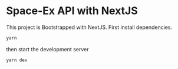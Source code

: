 # Space-Ex API with NextJS

This project is Bootstrapped with NextJS. First install dependencies.

```bash
yarn
```

then start the development server

```bash
yarn dev
```
